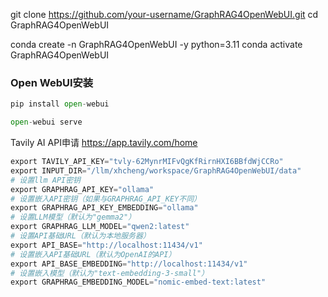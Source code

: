 git clone https://github.com/your-username/GraphRAG4OpenWebUI.git
cd GraphRAG4OpenWebUI

conda create -n GraphRAG4OpenWebUI -y python=3.11
conda activate GraphRAG4OpenWebUI

### Open WebUI安装

```python
pip install open-webui

open-webui serve
```

Tavily AI API申请 https://app.tavily.com/home


```python
export TAVILY_API_KEY="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"
export INPUT_DIR="/llm/xhcheng/workspace/GraphRAG4OpenWebUI/data"
# 设置llm API密钥
export GRAPHRAG_API_KEY="ollama"
# 设置嵌入API密钥（如果与GRAPHRAG_API_KEY不同）
export GRAPHRAG_API_KEY_EMBEDDING="ollama"
# 设置LLM模型（默认为"gemma2"）
export GRAPHRAG_LLM_MODEL="qwen2:latest"
# 设置API基础URL（默认为本地服务器）
export API_BASE="http://localhost:11434/v1"
# 设置嵌入API基础URL（默认为OpenAI的API）
export API_BASE_EMBEDDING="http://localhost:11434/v1"
# 设置嵌入模型（默认为"text-embedding-3-small"）
export GRAPHRAG_EMBEDDING_MODEL="nomic-embed-text:latest"
```